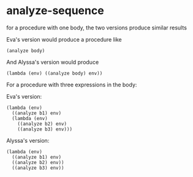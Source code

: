 # analyze-sequence

for a procedure with one body, the two versions produce similar results

Eva's version would produce a procedure like
```
(analyze body)
```

And Alyssa's version would produce
```
(lambda (env) ((analyze body) env))
```

For a procedure with three expressions in the body: 

Eva's version:

```
(lambda (env)
  ((analyze b1) env)
  (lambda (env)
    ((analyze b2) env)
    ((analyze b3) env)))
```

Alyssa's version:

```
(lambda (env)
  ((analyze b1) env)
  ((analyze b2) env))
  ((analyze b3) env))
  ```
